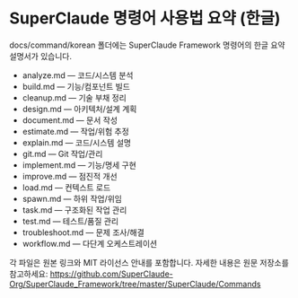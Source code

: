 # SuperClaude 명령어 사용법 요약 (한글)

docs/command/korean 폴더에는 SuperClaude Framework 명령어의 한글 요약 설명서가 있습니다.

- analyze.md — 코드/시스템 분석
- build.md — 기능/컴포넌트 빌드
- cleanup.md — 기술 부채 정리
- design.md — 아키텍처/설계 계획
- document.md — 문서 작성
- estimate.md — 작업/위험 추정
- explain.md — 코드/시스템 설명
- git.md — Git 작업/관리
- implement.md — 기능/명세 구현
- improve.md — 점진적 개선
- load.md — 컨텍스트 로드
- spawn.md — 하위 작업/위임
- task.md — 구조화된 작업 관리
- test.md — 테스트/품질 관리
- troubleshoot.md — 문제 조사/해결
- workflow.md — 다단계 오케스트레이션

각 파일은 원본 링크와 MIT 라이선스 안내를 포함합니다. 자세한 내용은 원문 저장소를 참고하세요:
https://github.com/SuperClaude-Org/SuperClaude_Framework/tree/master/SuperClaude/Commands
